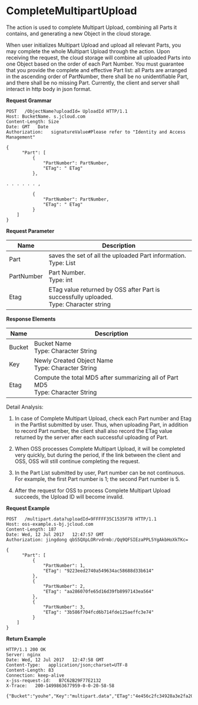 # CompleteMultipartUpload

The action is used to complete Multipart Upload, combining all Parts it contains, and generating a new Object in the cloud storage.

When user initializes Multipart Upload and upload all relevant Parts, you may complete the whole Multipart Upload through the action. Upon receiving the request, the cloud storage will combine all uploaded Parts into one Object based on the order of each Part Number. You must guarantee that you provide the complete and effective Part list: all Parts are arranged in the ascending order of PartNumber, there shall be no unidentifiable Part, and there shall be no missing Part. Currently, the client and server shall interact in http body in json format. 

**Request Grammar**

```
POST   /ObjectName?uploadId= UploadId HTTP/1.1
Host: BucketName. s.jcloud.com
Content-Length: Size
Date: GMT   Date     
Authorization:   signatureValue#Please refer to "Identity and Access Management"
 
{
      "Part": [
          {
              "PartNumber": PartNumber,
              "ETag": " ETag"
          },
 
. . . . . . ,
                                
          {
              "PartNumber": PartNumber,
              "ETag": " ETag"
          }
    ]
}
```

**Request Parameter**

|Name|Description|
|-|-|
|Part| saves the set of all the uploaded Part information. <br>Type: List|
|PartNumber|Part Number. <br>Type: int|
|Etag|ETag value returned by OSS after Part is successfully uploaded. <br>Type: Character string|

**Response Elements**

|Name|Description|
|-|-|
|Bucket|Bucket Name<br>Type: Character String|
|Key|Newly Created Object Name<br>Type: Character String|
|Etag|Compute the total MD5 after summarizing all of Part MD5<br>Type: Character String|

Detail Analysis:

1. In case of Complete Multipart Upload, check each Part number and Etag in the Partlist submitted by user. Thus, when uploading Part, in addition to record Part number, the client shall also record the ETag value returned by the server after each successful uploading of Part.

2. When OSS processes Complete Multipart Upload, it will be completed very quickly, but during the period, if the link between the client and OSS, OSS will still continue completing the request.

3. In the Part List submitted by user, Part number can be not continuous. For example, the first Part number is 1; the second Part number is 5.

4. After the request for OSS to process Complete Multipart Upload succeeds, the Upload ID will become invalid.

**Request Example**

```
POST   /multipart.data?uploadId=9FFFFF35C1535F7B HTTP/1.1
Host: oss-example.s-bj.jcloud.com
Content-Length: 187
Date: Wed, 12 Jul 2017   12:47:57 GMT  
Authorization: jingdong qbS5QXpLORrvdrmb:/Qq9QFSIEzaPPL5YgAkbHoXkTKc=
 
{
      "Part": [
          {
              "PartNumber": 1,
              "ETag": "9223eed2740a549634ac58688d33b614"
          },
          {
              "PartNumber": 2,
              "ETag": "aa286070fe65d16d39fb8997143ea564"
          },
          {
              "PartNumber": 3,
              "ETag": "3b586f704fcd6b714fde125aeffc3e74"
          }
    ]
}       
```

**Return Example**

```
HTTP/1.1 200 OK
Server: nginx
Date: Wed, 12 Jul 2017   12:47:58 GMT
Content-Type:   application/json;charset=UTF-8
Content-Length: 83
Connection: keep-alive
x-jss-request-id:   B7C62B29F77E2132
X-Trace:   200-1499863677959-0-0-20-58-58
 
{"Bucket":"youhe","Key":"multipart.data","ETag":"4e456c2fc34928a3e2fa202acf71870a"}
```
